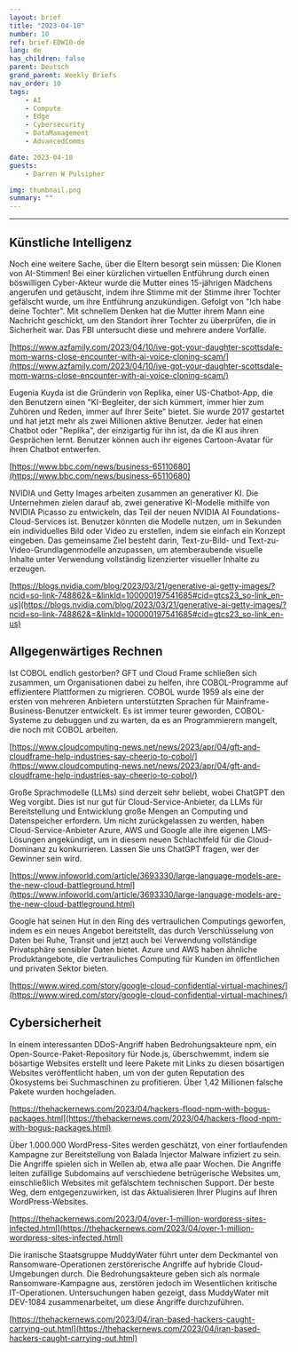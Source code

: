```yaml
---
layout: brief
title: "2023-04-10"
number: 10
ref: brief-EDW10-de
lang: de
has_children: false
parent: Deutsch
grand_parent: Weekly Briefs
nav_order: 10
tags:
    - AI
    - Compute
    - Edge
    - Cybersecurity
    - DataManagement
    - AdvancedComms

date: 2023-04-10
guests:
    - Darren W Pulsipher

img: thumbnail.png
summary: ""
---
```




---

## Künstliche Intelligenz

Noch eine weitere Sache, über die Eltern besorgt sein müssen: Die Klonen von AI-Stimmen! Bei einer kürzlichen virtuellen Entführung durch einen böswilligen Cyber-Akteur wurde die Mutter eines 15-jährigen Mädchens angerufen und getäuscht, indem ihre Stimme mit der Stimme ihrer Tochter gefälscht wurde, um ihre Entführung anzukündigen. Gefolgt von "Ich habe deine Tochter". Mit schnellem Denken hat die Mutter ihrem Mann eine Nachricht geschickt, um den Standort ihrer Tochter zu überprüfen, die in Sicherheit war. Das FBI untersucht diese und mehrere andere Vorfälle.

[https://www.azfamily.com/2023/04/10/ive-got-your-daughter-scottsdale-mom-warns-close-encounter-with-ai-voice-cloning-scam/](https://www.azfamily.com/2023/04/10/ive-got-your-daughter-scottsdale-mom-warns-close-encounter-with-ai-voice-cloning-scam/)

Eugenia Kuyda ist die Gründerin von Replika, einer US-Chatbot-App, die den Benutzern einen "KI-Begleiter, der sich kümmert, immer hier zum Zuhören und Reden, immer auf Ihrer Seite" bietet. Sie wurde 2017 gestartet und hat jetzt mehr als zwei Millionen aktive Benutzer. Jeder hat einen Chatbot oder "Replika", der einzigartig für ihn ist, da die KI aus ihren Gesprächen lernt. Benutzer können auch ihr eigenes Cartoon-Avatar für ihren Chatbot entwerfen.

[https://www.bbc.com/news/business-65110680](https://www.bbc.com/news/business-65110680)

NVIDIA und Getty Images arbeiten zusammen an generativer KI. Die Unternehmen zielen darauf ab, zwei generative KI-Modelle mithilfe von NVIDIA Picasso zu entwickeln, das Teil der neuen NVIDIA AI Foundations-Cloud-Services ist. Benutzer könnten die Modelle nutzen, um in Sekunden ein individuelles Bild oder Video zu erstellen, indem sie einfach ein Konzept eingeben. Das gemeinsame Ziel besteht darin, Text-zu-Bild- und Text-zu-Video-Grundlagenmodelle anzupassen, um atemberaubende visuelle Inhalte unter Verwendung vollständig lizenzierter visueller Inhalte zu erzeugen.

[https://blogs.nvidia.com/blog/2023/03/21/generative-ai-getty-images/?ncid=so-link-748862&=&linkId=100000197541685#cid=gtcs23_so-link_en-us](https://blogs.nvidia.com/blog/2023/03/21/generative-ai-getty-images/?ncid=so-link-748862&=&linkId=100000197541685#cid=gtcs23_so-link_en-us)

## Allgegenwärtiges Rechnen

Ist COBOL endlich gestorben? GFT und Cloud Frame schließen sich zusammen, um Organisationen dabei zu helfen, ihre COBOL-Programme auf effizientere Plattformen zu migrieren. COBOL wurde 1959 als eine der ersten von mehreren Anbietern unterstützten Sprachen für Mainframe-Business-Benutzer entwickelt. Es ist immer teurer geworden, COBOL-Systeme zu debuggen und zu warten, da es an Programmierern mangelt, die noch mit COBOL arbeiten.

[https://www.cloudcomputing-news.net/news/2023/apr/04/gft-and-cloudframe-help-industries-say-cheerio-to-cobol/](https://www.cloudcomputing-news.net/news/2023/apr/04/gft-and-cloudframe-help-industries-say-cheerio-to-cobol/)

Große Sprachmodelle (LLMs) sind derzeit sehr beliebt, wobei ChatGPT den Weg vorgibt. Dies ist nur gut für Cloud-Service-Anbieter, da LLMs für Bereitstellung und Entwicklung große Mengen an Computing und Datenspeicher erfordern. Um nicht zurückgelassen zu werden, haben Cloud-Service-Anbieter Azure, AWS und Google alle ihre eigenen LMS-Lösungen angekündigt, um in diesem neuen Schlachtfeld für die Cloud-Dominanz zu konkurrieren. Lassen Sie uns ChatGPT fragen, wer der Gewinner sein wird.

[https://www.infoworld.com/article/3693330/large-language-models-are-the-new-cloud-battleground.html](https://www.infoworld.com/article/3693330/large-language-models-are-the-new-cloud-battleground.html)

Google hat seinen Hut in den Ring des vertraulichen Computings geworfen, indem es ein neues Angebot bereitstellt, das durch Verschlüsselung von Daten bei Ruhe, Transit und jetzt auch bei Verwendung vollständige Privatsphäre sensibler Daten bietet. Azure und AWS haben ähnliche Produktangebote, die vertrauliches Computing für Kunden im öffentlichen und privaten Sektor bieten.

[https://www.wired.com/story/google-cloud-confidential-virtual-machines/](https://www.wired.com/story/google-cloud-confidential-virtual-machines/)

## Cybersicherheit

In einem interessanten DDoS-Angriff haben Bedrohungsakteure npm, ein Open-Source-Paket-Repository für Node.js, überschwemmt, indem sie bösartige Websites erstellt und leere Pakete mit Links zu diesen bösartigen Websites veröffentlicht haben, um von der guten Reputation des Ökosystems bei Suchmaschinen zu profitieren. Über 1,42 Millionen falsche Pakete wurden hochgeladen.

[https://thehackernews.com/2023/04/hackers-flood-npm-with-bogus-packages.html](https://thehackernews.com/2023/04/hackers-flood-npm-with-bogus-packages.html)

Über 1.000.000 WordPress-Sites werden geschätzt, von einer fortlaufenden Kampagne zur Bereitstellung von Balada Injector Malware infiziert zu sein. Die Angriffe spielen sich in Wellen ab, etwa alle paar Wochen. Die Angriffe leiten zufällige Subdomains auf verschiedene betrügerische Websites um, einschließlich Websites mit gefälschtem technischen Support. Der beste Weg, dem entgegenzuwirken, ist das Aktualisieren Ihrer Plugins auf Ihren WordPress-Websites.

[https://thehackernews.com/2023/04/over-1-million-wordpress-sites-infected.html](https://thehackernews.com/2023/04/over-1-million-wordpress-sites-infected.html)

Die iranische Staatsgruppe MuddyWater führt unter dem Deckmantel von Ransomware-Operationen zerstörerische Angriffe auf hybride Cloud-Umgebungen durch. Die Bedrohungsakteure geben sich als normale Ransomware-Kampagne aus, zerstören jedoch im Wesentlichen kritische IT-Operationen. Untersuchungen haben gezeigt, dass MuddyWater mit DEV-1084 zusammenarbeitet, um diese Angriffe durchzuführen.

[https://thehackernews.com/2023/04/iran-based-hackers-caught-carrying-out.html](https://thehackernews.com/2023/04/iran-based-hackers-caught-carrying-out.html)


